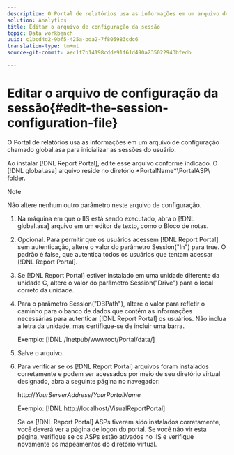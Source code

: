 ```yaml
---
description: O Portal de relatórios usa as informações em um arquivo de configuração chamado global.asa para inicializar as sessões do usuário.
solution: Analytics
title: Editar o arquivo de configuração da sessão
topic: Data workbench
uuid: c1bcd4d2-9bf5-425a-bda2-7f805983cdc6
translation-type: tm+mt
source-git-commit: aec1f7b14198cdde91f61d490a235022943bfedb

---
```



# Editar o arquivo de configuração da sessão{#edit-the-session-configuration-file}

O Portal de relatórios usa as informações em um arquivo de configuração chamado global.asa para inicializar as sessões do usuário.

Ao instalar [!DNL Report Portal], edite esse arquivo conforme indicado. O [!DNL global.asa] arquivo reside no diretório \*PortalName*\PortalASP\ folder.

>[!NOTE]
>
>Não altere nenhum outro parâmetro neste arquivo de configuração.

1. Na máquina em que o IIS está sendo executado, abra o [!DNL global.asa] arquivo em um editor de texto, como o Bloco de notas.
1. Opcional. Para permitir que os usuários acessem [!DNL Report Portal] sem autenticação, altere o valor do parâmetro Session(&quot;In&quot;) para true. O padrão é false, que autentica todos os usuários que tentam acessar [!DNL Report Portal].
1. Se [!DNL Report Portal] estiver instalado em uma unidade diferente da unidade C, altere o valor do parâmetro Session(&quot;Drive&quot;) para o local correto da unidade.
1. Para o parâmetro Session(&quot;DBPath&quot;), altere o valor para refletir o caminho para o banco de dados que contém as informações necessárias para autenticar [!DNL Report Portal] os usuários. Não inclua a letra da unidade, mas certifique-se de incluir uma barra.

   Exemplo: [!DNL /Inetpub/wwwroot/Portal/data/]

1. Salve o arquivo.
1. Para verificar se os [!DNL Report Portal] arquivos foram instalados corretamente e podem ser acessados por meio de seu diretório virtual designado, abra a seguinte página no navegador:

   http://*YourServerAddress*/*YourPortalName*

   Exemplo: [!DNL http://localhost/VisualReportPortal]

   Se os [!DNL Report Portal] ASPs tiverem sido instalados corretamente, você deverá ver a página de logon do portal. Se você não vir esta página, verifique se os ASPs estão ativados no IIS e verifique novamente os mapeamentos do diretório virtual.

